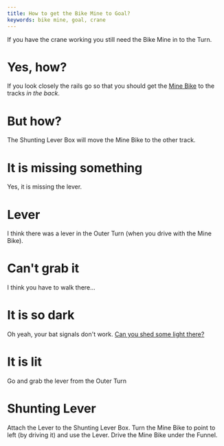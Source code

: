 ```yaml
---
title: How to get the Bike Mine to Goal?
keywords: bike mine, goal, crane
---
```


If you have the crane working you still need the Bike Mine in to the Turn.

# Yes, how?
If you look closely the rails go so that you should get the [Mine Bike](/06-garbage-mine/040-mine-bike.md) to the tracks _in the back_.

# But how?
The Shunting Lever Box will move the Mine Bike to the other track.

# It is missing something
Yes, it is missing the lever.

# Lever
I think there was a lever in the Outer Turn (when you drive with the Mine Bike).

# Can't grab it
I think you have to walk there...

# It is so dark
Oh yeah, your bat signals don't work. [Can you shed some light there?](/06-garbage-mine/057-light-to-tunnel/index.md)

# It is lit
Go and grab the lever from the Outer Turn

# Shunting Lever
Attach the Lever to the Shunting Lever Box. Turn the Mine Bike to point to left (by driving it) and use the Lever. Drive the Mine Bike under the Funnel.